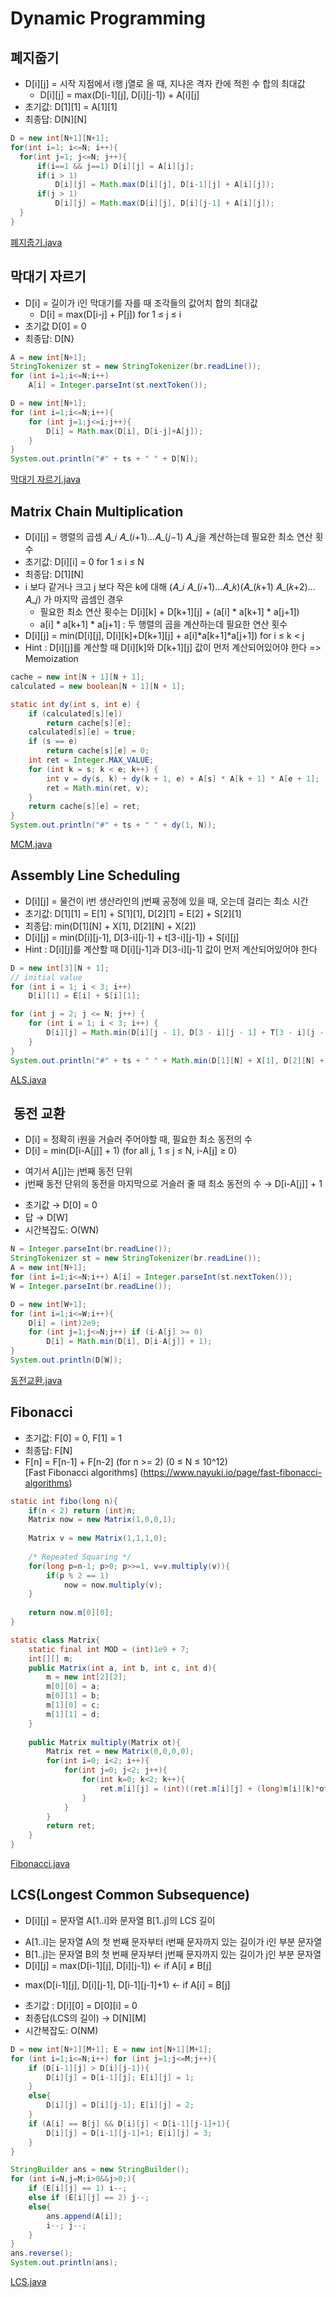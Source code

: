 # Dynamic Programming

## 폐지줍기
* D[i][j] = 시작 지점에서 i행 j열로 올 때, 지나온 격자 칸에 적힌 수 합의 최대값  
	- D[i][j] = max(D[i-1][j], D[i][j-1]) + A[i][j]  
* 초기값: D[1][1] = A[1][1]  
* 최종답: D[N][N]  
``` java
D = new int[N+1][N+1];
for(int i=1; i<=N; i++){
  for(int j=1; j<=N; j++){
	  if(i==1 && j==1) D[i][j] = A[i][j];
	  if(i > 1)
		  D[i][j] = Math.max(D[i][j], D[i-1][j] + A[i][j]);
	  if(j > 1)
		  D[i][j] = Math.max(D[i][j], D[i][j-1] + A[i][j]);
  }
}
```
[폐지줍기.java](/java/폐지줍기.java)

## 막대기 자르기
* D[i] = 길이가 i인 막대기를 자를 때 조각들의 값어치 합의 최대값
	- D[i] = max(D[i-j] + P[j]) for 1 ≤ j ≤ i
* 초기값 D[0] = 0
* 최종답: D[N}
``` java
A = new int[N+1];
StringTokenizer st = new StringTokenizer(br.readLine());
for (int i=1;i<=N;i++) 
	A[i] = Integer.parseInt(st.nextToken());

D = new int[N+1];
for (int i=1;i<=N;i++){
	for (int j=1;j<=i;j++){ 
		D[i] = Math.max(D[i], D[i-j]+A[j]);
	}
}
System.out.println("#" + ts + " " + D[N]);
```
[막대기 자르기.java](/java/막대기자르기.java)

## Matrix Chain Multiplication
* D[i][j] = 행렬의 곱셈 𝐴_𝑖 𝐴_(𝑖+1)…𝐴_(𝑗−1) 𝐴_𝑗을 계산하는데 필요한 최소 연산 횟수
* 초기값: D[i][i] = 0 for 1 ≤ i ≤ N
* 최종답: D[1][N]
* i 보다 같거나 크고 j 보다 작은 k에 대해 (𝐴_𝑖 𝐴_(𝑖+1)…𝐴_𝑘)(𝐴_(𝑘+1) 𝐴_(𝑘+2)…𝐴_𝑗) 가 마지막 곱셈인 경우
	- 필요한 최소 연산 횟수는 D[i][k] + D[k+1][j] + (a[i] * a[k+1] * a[j+1])
	- a[i] * a[k+1] * a[j+1] : 두 행렬의 곱을 계산하는데 필요한 연산 횟수
* D[i][j] = min(D[i][j], D[i][k]+D[k+1][j] + a[i]*a[k+1]*a[j+1]) for i ≤ k < j
* Hint : D[i][j]를 계산할 때 D[i][k]와 D[k+1][j] 값이 먼저 계산되어있어야 한다 => Memoization
``` java
cache = new int[N + 1][N + 1];
calculated = new boolean[N + 1][N + 1];

static int dy(int s, int e) {
	if (calculated[s][e])
		return cache[s][e];
	calculated[s][e] = true;
	if (s == e)
		return cache[s][e] = 0;
	int ret = Integer.MAX_VALUE;
	for (int k = s; k < e; k++) {
		int v = dy(s, k) + dy(k + 1, e) + A[s] * A[k + 1] * A[e + 1];
		ret = Math.min(ret, v);
	}
	return cache[s][e] = ret;
}
System.out.println("#" + ts + " " + dy(1, N));
```
[MCM.java](/java/MCM.java)

## Assembly Line Scheduling
* D[i][j] = 물건이 i번 생산라인의 j번째 공정에 있을 때, 오는데 걸리는 최소 시간
* 초기값:
D[1][1] = E[1] + S[1][1], 
D[2][1] = E[2] + S[2][1]
* 최종답: min(D[1][N] + X[1], D[2][N] + X[2])
* D[i][j] = min(D[i][j-1], D[3-i][j-1] + t[3-i][j-1]) + S[i][j]
* Hint : D[i][j]를 계산할 때 D[i][j-1]과 D[3-i][j-1] 값이 먼저 계산되어있어야 한다
``` java
D = new int[3][N + 1];
// initial value
for (int i = 1; i < 3; i++)
	D[i][1] = E[i] + S[i][1];

for (int j = 2; j <= N; j++) {
	for (int i = 1; i < 3; i++) {
		D[i][j] = Math.min(D[i][j - 1], D[3 - i][j - 1] + T[3 - i][j - 1]) + S[i][j];
	}
}
System.out.println("#" + ts + " " + Math.min(D[1][N] + X[1], D[2][N] + X[2]));
```
[ALS.java](/java/ALS.java)

##  동전 교환
* D[i] = 정확히 i원을 거슬러 주어야할 때, 필요한 최소 동전의 수
* D[i] = min(D[i-A[j]] + 1) (for all j, 1 ≤ j ≤ N, i-A[j] ≥ 0)
 - 여기서 A[j]는 j번째 동전 단위
 - j번째 동전 단위의 동전을 마지막으로 거슬러 줄 때 최소 동전의 수 → D[i-A[j]] + 1
* 초기값 → D[0] = 0
* 답 → D[W]
* 시간복잡도: O(WN)
``` java
N = Integer.parseInt(br.readLine());
StringTokenizer st = new StringTokenizer(br.readLine());
A = new int[N+1];
for (int i=1;i<=N;i++) A[i] = Integer.parseInt(st.nextToken());
W = Integer.parseInt(br.readLine());

D = new int[W+1];
for (int i=1;i<=W;i++){
	D[i] = (int)2e9;
	for (int j=1;j<=N;j++) if (i-A[j] >= 0)
		D[i] = Math.min(D[i], D[i-A[j]] + 1);
}
System.out.println(D[W]);
```
[동전교환.java](/java/동전교환.java)

## Fibonacci
* 초기값: F[0] = 0, F[1] = 1
* 최종답: F[N]
* F[n] = F[n-1] + F[n-2] (for n >= 2)  (0 ≤ N ≤ 10^12)  
[Fast Fibonacci algorithms] (https://www.nayuki.io/page/fast-fibonacci-algorithms)
``` java
static int fibo(long n){
	if(n < 2) return (int)n;
	Matrix now = new Matrix(1,0,0,1);
	
	Matrix v = new Matrix(1,1,1,0);
	
	/* Repeated Squaring */
	for(long p=n-1; p>0; p>>=1, v=v.multiply(v)){
		if(p % 2 == 1)
			now = now.multiply(v);
	}
	
	return now.m[0][0];
}

static class Matrix{
	static final int MOD = (int)1e9 + 7;
	int[][] m;
	public Matrix(int a, int b, int c, int d){
		m = new int[2][2];
		m[0][0] = a;
		m[0][1] = b;
		m[1][0] = c;
		m[1][1] = d;
	}
	
	public Matrix multiply(Matrix ot){
		Matrix ret = new Matrix(0,0,0,0);
		for(int i=0; i<2; i++){
			for(int j=0; j<2; j++){
				for(int k=0; k<2; k++){
					ret.m[i][j] = (int)((ret.m[i][j] + (long)m[i][k]*ot.m[k][j]) % MOD);
				}
			}
		}
		return ret;
	}
}
```
[Fibonacci.java](/java/Fibonacci.java)

## LCS(Longest Common Subsequence)
* D[i][j] = 문자열 A[1..i]와 문자열 B[1..j]의 LCS 길이
 - A[1..i]는 문자열 A의 첫 번째 문자부터 i번째 문자까지 있는 길이가 i인 부분 문자열
 - B[1..j]는 문자열 B의 첫 번째 문자부터 j번째 문자까지 있는 길이가 j인 부분 문자열
 - D[i][j] = max(D[i-1][j], D[i][j-1]) ← if A[i] ≠ B[j]
  + max(D[i-1][j], D[i][j-1], D[i-1][j-1]+1) ← if A[i] = B[j]
* 초기값 : D[i][0] = D[0][i] = 0
* 최종답(LCS의 길이) → D[N][M]
* 시간복잡도: O(NM)
``` java
D = new int[N+1][M+1]; E = new int[N+1][M+1];
for (int i=1;i<=N;i++) for (int j=1;j<=M;j++){
	if (D[i-1][j] > D[i][j-1]){
		D[i][j] = D[i-1][j]; E[i][j] = 1;
	}
	else{
		D[i][j] = D[i][j-1]; E[i][j] = 2;
	}
	if (A[i] == B[j] && D[i][j] < D[i-1][j-1]+1){
		D[i][j] = D[i-1][j-1]+1; E[i][j] = 3;	
	}
}

StringBuilder ans = new StringBuilder();
for (int i=N,j=M;i>0&&j>0;){
	if (E[i][j] == 1) i--;
	else if (E[i][j] == 2) j--;
	else{
		ans.append(A[i]);
		i--; j--;
	}
}
ans.reverse();
System.out.println(ans);
```
[LCS.java](/java/LCS.java)



